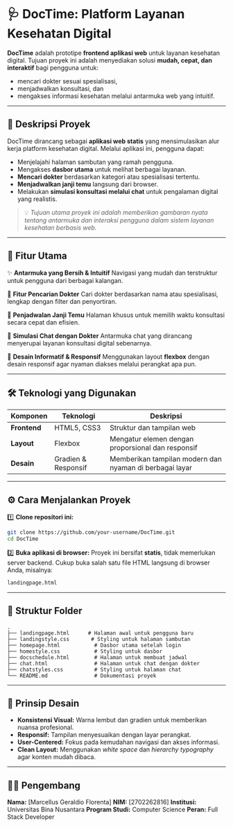 # 🩺 **DocTime: Platform Layanan Kesehatan Digital**

**DocTime** adalah prototipe **frontend aplikasi web** untuk layanan kesehatan digital.
Tujuan proyek ini adalah menyediakan solusi **mudah, cepat, dan interaktif** bagi pengguna untuk:

* mencari dokter sesuai spesialisasi,
* menjadwalkan konsultasi, dan
* mengakses informasi kesehatan melalui antarmuka web yang intuitif.

---

## 📝 **Deskripsi Proyek**

DocTime dirancang sebagai **aplikasi web statis** yang mensimulasikan alur kerja platform kesehatan digital.
Melalui aplikasi ini, pengguna dapat:

* Menjelajahi halaman sambutan yang ramah pengguna.
* Mengakses **dasbor utama** untuk melihat berbagai layanan.
* **Mencari dokter** berdasarkan kategori atau spesialisasi tertentu.
* **Menjadwalkan janji temu** langsung dari browser.
* Melakukan **simulasi konsultasi melalui chat** untuk pengalaman digital yang realistis.

> 💡 *Tujuan utama proyek ini adalah memberikan gambaran nyata tentang antarmuka dan interaksi pengguna dalam sistem layanan kesehatan berbasis web.*

---

## 🚀 **Fitur Utama**

✨ **Antarmuka yang Bersih & Intuitif**
Navigasi yang mudah dan terstruktur untuk pengguna dari berbagai kalangan.

🩻 **Fitur Pencarian Dokter**
Cari dokter berdasarkan nama atau spesialisasi, lengkap dengan filter dan penyortiran.

📅 **Penjadwalan Janji Temu**
Halaman khusus untuk memilih waktu konsultasi secara cepat dan efisien.

💬 **Simulasi Chat dengan Dokter**
Antarmuka chat yang dirancang menyerupai layanan konsultasi digital sebenarnya.

📖 **Desain Informatif & Responsif**
Menggunakan layout **flexbox** dengan desain responsif agar nyaman diakses melalui perangkat apa pun.

---

## 🛠️ **Teknologi yang Digunakan**

| Komponen     | Teknologi           | Deskripsi                                               |
| ------------ | ------------------- | ------------------------------------------------------- |
| **Frontend** | HTML5, CSS3         | Struktur dan tampilan web                               |
| **Layout**   | Flexbox             | Mengatur elemen dengan proporsional dan responsif       |
| **Desain**   | Gradien & Responsif | Memberikan tampilan modern dan nyaman di berbagai layar |

---

## ⚙️ **Cara Menjalankan Proyek**

1️⃣ **Clone repositori ini:**

```bash
git clone https://github.com/your-username/DocTime.git
cd DocTime
```

2️⃣ **Buka aplikasi di browser:**
Proyek ini bersifat **statis**, tidak memerlukan server backend.
Cukup buka salah satu file HTML langsung di browser Anda, misalnya:

```bash
landingpage.html
```

---

## 📂 **Struktur Folder**

```
.
├── landingpage.html      # Halaman awal untuk pengguna baru
├── landingstyle.css       # Styling untuk halaman sambutan
├── homepage.html           # Dasbor utama setelah login
├── homestyle.css           # Styling untuk dasbor
├── docschedule.html        # Halaman untuk membuat jadwal
├── chat.html               # Halaman untuk chat dengan dokter
├── chatstyles.css          # Styling untuk halaman chat
└── README.md               # Dokumentasi proyek
```

---

## 🎨 **Prinsip Desain**

* **Konsistensi Visual:** Warna lembut dan gradien untuk memberikan nuansa profesional.
* **Responsif:** Tampilan menyesuaikan dengan layar perangkat.
* **User-Centered:** Fokus pada kemudahan navigasi dan akses informasi.
* **Clean Layout:** Menggunakan *white space* dan *hierarchy typography* agar konten mudah dibaca.

---

## 👨‍💻 **Pengembang**

**Nama:** [Marcellus Geraldio Florenta]
**NIM:** [2702262816]
**Institusi:** Universitas Bina Nusantara
**Program Studi:** Computer Science
**Peran:** Full Stack Developer
